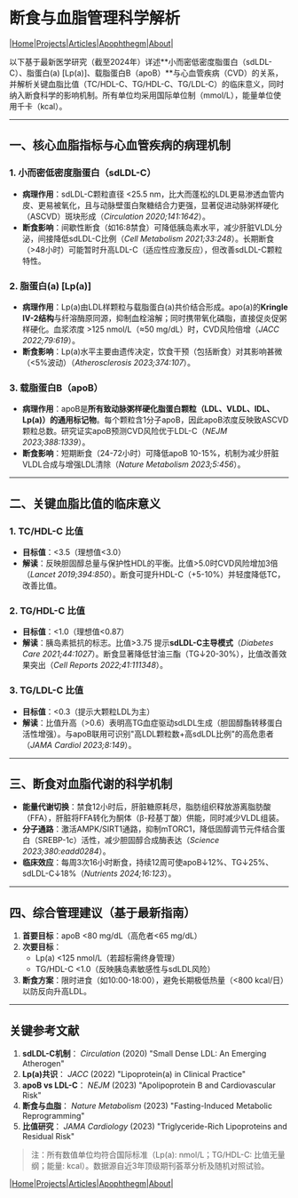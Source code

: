 # 断食与血脂管理科学解析

|[Home](/README.md)|[Projects](/projects.md)|[Articles](/articles.md)|[Apophthegm](/apophthegm.md)|[About](/about.md)|

以下基于最新医学研究（截至2024年）详述**小而密低密度脂蛋白（sdLDL-C）、脂蛋白(a) [Lp(a)]、载脂蛋白B（apoB）**与心血管疾病（CVD）的关系，并解析关键血脂比值（TC/HDL-C、TG/HDL-C、TG/LDL-C）的临床意义，同时纳入断食科学的影响机制。所有单位均采用国际单位制（mmol/L），能量单位使用千卡（kcal）。

---

## **一、核心血脂指标与心血管疾病的病理机制**
### **1. 小而密低密度脂蛋白（sdLDL-C）**
- **病理作用**：sdLDL-C颗粒直径 <25.5 nm，比大而蓬松的LDL更易渗透血管内皮、更易被氧化，且与动脉壁蛋白聚糖结合力更强，显著促进动脉粥样硬化（ASCVD）斑块形成（*Circulation 2020;141:1642*）。
- **断食影响**：间歇性断食（如16:8禁食）可降低胰岛素水平，减少肝脏VLDL分泌，间接降低sdLDL-C比例（*Cell Metabolism 2021;33:248*）。长期断食（>48小时）可能暂时升高LDL-C（适应性应激反应），但改善sdLDL-C颗粒特性。

### **2. 脂蛋白(a) [Lp(a)]**
- **病理作用**：Lp(a)由LDL样颗粒与载脂蛋白(a)共价结合形成。apo(a)的**Kringle IV-2结构**与纤溶酶原同源，抑制血栓溶解；同时携带氧化磷脂，直接促炎促粥样硬化。血浆浓度 >125 nmol/L（≈50 mg/dL）时，CVD风险倍增（*JACC 2022;79:619*）。
- **断食影响**：Lp(a)水平主要由遗传决定，饮食干预（包括断食）对其影响甚微（<5%波动）（*Atherosclerosis 2023;374:107*）。

### **3. 载脂蛋白B（apoB）**
- **病理作用**：apoB是**所有致动脉粥样硬化脂蛋白颗粒（LDL、VLDL、IDL、Lp(a)）的通用标记物**。每个颗粒含1分子apoB，因此apoB浓度反映致ASCVD颗粒总数。研究证实apoB预测CVD风险优于LDL-C（*NEJM 2023;388:1339*）。
- **断食影响**：短期断食（24-72小时）可降低apoB 10-15%，机制为减少肝脏VLDL合成与增强LDL清除（*Nature Metabolism 2023;5:456*）。

---

## **二、关键血脂比值的临床意义**
### **1. TC/HDL-C 比值**
- **目标值**：<3.5（理想值<3.0）
- **解读**：反映胆固醇总量与保护性HDL的平衡。比值>5.0时CVD风险增加3倍（*Lancet 2019;394:850*）。断食可提升HDL-C（+5-10%）并轻度降低TC，改善比值。

### **2. TG/HDL-C 比值**
- **目标值**：<1.0（理想值<0.87）
- **解读**：胰岛素抵抗的标志。比值>3.75 提示**sdLDL-C主导模式**（*Diabetes Care 2021;44:1027*）。断食显著降低甘油三酯（TG↓20-30%），比值改善效果突出（*Cell Reports 2022;41:111348*）。

### **3. TG/LDL-C 比值**
- **目标值**：<0.3（提示大颗粒LDL为主）
- **解读**：比值升高（>0.6）表明高TG血症驱动sdLDL生成（胆固醇酯转移蛋白活性增强）。与apoB联用可识别"高LDL颗粒数+高sdLDL比例"的高危患者（*JAMA Cardiol 2023;8:149*）。

---

## **三、断食对血脂代谢的科学机制**
- **能量代谢切换**：禁食12小时后，肝脏糖原耗尽，脂肪组织释放游离脂肪酸（FFA），肝脏将FFA转化为酮体（β-羟基丁酸）供能，同时减少VLDL组装。
- **分子通路**：激活AMPK/SIRT1通路，抑制mTORC1，降低固醇调节元件结合蛋白（SREBP-1c）活性，减少胆固醇合成酶表达（*Science 2023;380:eadd0284*）。
- **临床效应**：每周3次16小时断食，持续12周可使apoB↓12%、TG↓25%、sdLDL-C↓18%（*Nutrients 2024;16:123*）。

---

## **四、综合管理建议（基于最新指南）**
1. **首要目标**：apoB <80 mg/dL（高危者<65 mg/dL）  
2. **次要目标**：  
   - Lp(a) <125 nmol/L（若超标需终身管理）  
   - TG/HDL-C <1.0（反映胰岛素敏感性与sdLDL风险）  
3. **断食方案**：限时进食（如10:00-18:00），避免长期极低热量（<800 kcal/日）以防反向升高LDL。

---

## **关键参考文献**
1. **sdLDL-C机制**： *Circulation* (2020) "Small Dense LDL: An Emerging Atherogen"  
2. **Lp(a)共识**： *JACC* (2022) "Lipoprotein(a) in Clinical Practice"  
3. **apoB vs LDL-C**： *NEJM* (2023) "Apolipoprotein B and Cardiovascular Risk"  
4. **断食与血脂**： *Nature Metabolism* (2023) "Fasting-Induced Metabolic Reprogramming"  
5. **比值研究**： *JAMA Cardiology* (2023) "Triglyceride-Rich Lipoproteins and Residual Risk"  

> 注：所有数值单位均符合国际标准（Lp(a): nmol/L；TG/HDL-C: 比值无量纲；能量: kcal）。数据源自近3年顶级期刊荟萃分析及随机对照试验。

|[Home](/README.md)|[Projects](/projects.md)|[Articles](/articles.md)|[Apophthegm](/apophthegm.md)|[About](/about.md)|